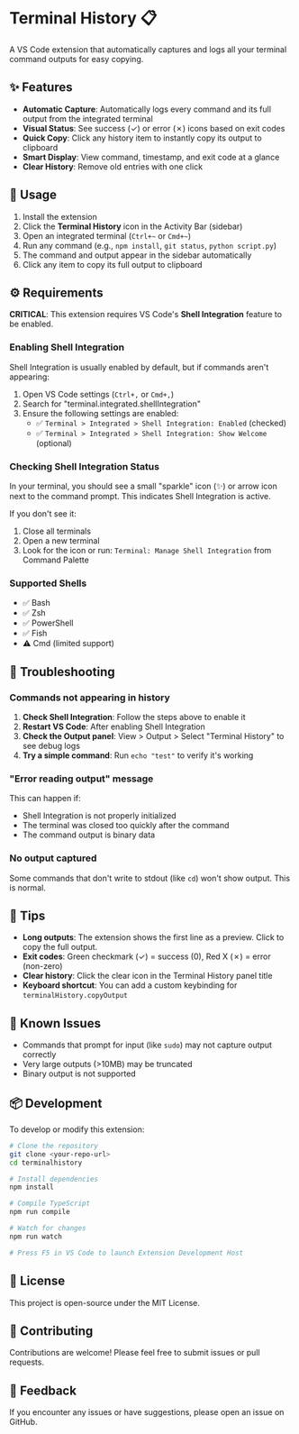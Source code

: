 # Terminal History 📋

A VS Code extension that automatically captures and logs all your terminal command outputs for easy copying.

## ✨ Features

* **Automatic Capture**: Automatically logs every command and its full output from the integrated terminal
* **Visual Status**: See success (✓) or error (✗) icons based on exit codes
* **Quick Copy**: Click any history item to instantly copy its output to clipboard
* **Smart Display**: View command, timestamp, and exit code at a glance
* **Clear History**: Remove old entries with one click

## 🚀 Usage

1. Install the extension
2. Click the **Terminal History** icon in the Activity Bar (sidebar)
3. Open an integrated terminal (`Ctrl+~` or `Cmd+~`)
4. Run any command (e.g., `npm install`, `git status`, `python script.py`)
5. The command and output appear in the sidebar automatically
6. Click any item to copy its full output to clipboard

## ⚙️ Requirements

**CRITICAL**: This extension requires VS Code's **Shell Integration** feature to be enabled.

### Enabling Shell Integration

Shell Integration is usually enabled by default, but if commands aren't appearing:

1. Open VS Code settings (`Ctrl+,` or `Cmd+,`)
2. Search for "terminal.integrated.shellIntegration"
3. Ensure the following settings are enabled:
   - ✅ `Terminal > Integrated > Shell Integration: Enabled` (checked)
   - ✅ `Terminal > Integrated > Shell Integration: Show Welcome` (optional)

### Checking Shell Integration Status

In your terminal, you should see a small "sparkle" icon (✨) or arrow icon next to the command prompt. This indicates Shell Integration is active.

If you don't see it:
1. Close all terminals
2. Open a new terminal
3. Look for the icon or run: `Terminal: Manage Shell Integration` from Command Palette

### Supported Shells

- ✅ Bash
- ✅ Zsh
- ✅ PowerShell
- ✅ Fish
- ⚠️ Cmd (limited support)

## 🐛 Troubleshooting

### Commands not appearing in history

1. **Check Shell Integration**: Follow the steps above to enable it
2. **Restart VS Code**: After enabling Shell Integration
3. **Check the Output panel**: View > Output > Select "Terminal History" to see debug logs
4. **Try a simple command**: Run `echo "test"` to verify it's working

### "Error reading output" message

This can happen if:
- Shell Integration is not properly initialized
- The terminal was closed too quickly after the command
- The command output is binary data

### No output captured

Some commands that don't write to stdout (like `cd`) won't show output. This is normal.

## 📝 Tips

- **Long outputs**: The extension shows the first line as a preview. Click to copy the full output.
- **Exit codes**: Green checkmark (✓) = success (0), Red X (✗) = error (non-zero)
- **Clear history**: Click the clear icon in the Terminal History panel title
- **Keyboard shortcut**: You can add a custom keybinding for `terminalHistory.copyOutput`

## 🔧 Known Issues

- Commands that prompt for input (like `sudo`) may not capture output correctly
- Very large outputs (>10MB) may be truncated
- Binary output is not supported

## 📦 Development

To develop or modify this extension:

```bash
# Clone the repository
git clone <your-repo-url>
cd terminalhistory

# Install dependencies
npm install

# Compile TypeScript
npm run compile

# Watch for changes
npm run watch

# Press F5 in VS Code to launch Extension Development Host
```

## 📄 License

This project is open-source under the MIT License.

## 🤝 Contributing

Contributions are welcome! Please feel free to submit issues or pull requests.

## 📮 Feedback

If you encounter any issues or have suggestions, please open an issue on GitHub.